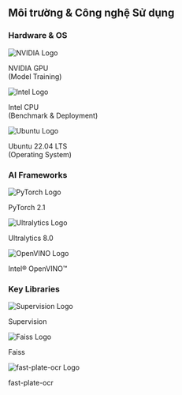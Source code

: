 <!--
  Bố cục slide này được chia thành các cột rõ ràng cho từng tầng công nghệ.
  Sử dụng logo giúp slide trở nên trực quan và chuyên nghiệp.
-->
<section 
  data-background-image="/images/backgrounds/agenda-bg.png" 
  data-background-opacity="1"
  class="h-full"
>
  <div class="w-full h-full flex flex-col justify-center items-center">
    <h2 class="!text-7xl mb-16 text-white drop-shadow-lg">Môi trường & Công nghệ <strong class="!text-tech-highlight">Sử dụng</strong></h2>
    <div class="grid grid-cols-1 md:grid-cols-3 gap-12 w-full max-w-9xl mx-auto">
      <!-- CỘT 1: PHẦN CỨNG & HỆ ĐIỀU HÀNH -->
      <div class="fragment bg-tech-card/90 backdrop-blur-lg p-8 rounded-xl border border-tech-subtle/40 text-center shadow-2xl" data-fragment-index="1">
        <h3 class="!text-5xl !text-tech-highlight mb-8 drop-shadow">Hardware & OS</h3>
        <div class="flex flex-col items-center space-y-6">
          <div class="flex items-center space-x-4">
            <img src="images/logos/nvidia-logo.png" class="h-12 drop-shadow-lg" alt="NVIDIA Logo"/>
            <p class="text-3xl text-left text-white">NVIDIA GPU<br><span class="text-lg text-tech-subtle">(Model Training)</span></p>
          </div>
          <div class="flex items-center space-x-4">
            <img src="images/logos/intel-logo.png" class="h-12 drop-shadow-lg" alt="Intel Logo"/>
            <p class="text-3xl text-left text-white">Intel CPU<br><span class="text-lg text-tech-subtle">(Benchmark & Deployment)</span></p>
          </div>
          <div class="flex items-center space-x-4">
            <img src="images/logos/ubuntu-logo.png" class="h-12 drop-shadow-lg" alt="Ubuntu Logo"/>
            <p class="text-3xl text-left text-white">Ubuntu 22.04 LTS<br><span class="text-lg text-tech-subtle">(Operating System)</span></p>
          </div>
        </div>
      </div>
      <!-- CỘT 2: FRAMEWORKS -->
      <div class="fragment bg-tech-card/90 backdrop-blur-lg p-8 rounded-xl border border-tech-subtle/40 text-center shadow-2xl" data-fragment-index="2">
        <h3 class="!text-5xl !text-tech-highlight mb-8  drop-shadow">AI Frameworks</h3>
        <div class="flex flex-col items-center space-y-6">
          <div class="flex items-center space-x-4">
            <img src="images/logos/pytorch-logo.png" class="h-12 drop-shadow-lg" alt="PyTorch Logo"/>
            <p class="text-3xl text-white">PyTorch 2.1</p>
          </div>
          <div class="flex items-center space-x-4">
            <img src="images/logos/ultralytics-logo.png" class="h-12 drop-shadow-lg" alt="Ultralytics Logo"/>
            <p class="text-3xl text-white">Ultralytics 8.0</p>
          </div>
          <div class="flex items-center space-x-4">
            <img src="images/logos/openvino-logo.png" class="h-16 drop-shadow-lg" alt="OpenVINO Logo"/>
            <p class="text-3xl text-white">Intel® OpenVINO™</p>
          </div>
        </div>
      </div>
      <!-- CỘT 3: THƯ VIỆN CHÍNH -->
      <div class="fragment bg-tech-card/90 backdrop-blur-lg p-8 rounded-xl border border-tech-subtle/40 text-center shadow-2xl" data-fragment-index="3">
        <h3 class="!text-5xl !text-tech-highlight mb-8 drop-shadow">Key Libraries</h3>
        <div class="flex flex-col items-center space-y-6">
          <div class="flex items-center space-x-4">
            <img src="images/logos/supervision-logo.png" class="h-12 drop-shadow-lg" alt="Supervision Logo"/>
            <p class="text-3xl text-white">Supervision</p>
          </div>
          <div class="flex items-center space-x-4">
            <img src="images/logos/faiss-logo.png" class="h-12 drop-shadow-lg" alt="Faiss Logo"/>
            <p class="text-3xl text-white">Faiss</p>
          </div>
          <div class="flex items-center space-x-4">
            <img src="images/logos/fast-plate-ocr-logo.png" class="h-12 drop-shadow-lg" alt="fast-plate-ocr Logo"/>
            <p class="text-3xl text-white">fast-plate-ocr</p>
          </div>
        </div>
      </div>
    </div>
  </div>
</section>
